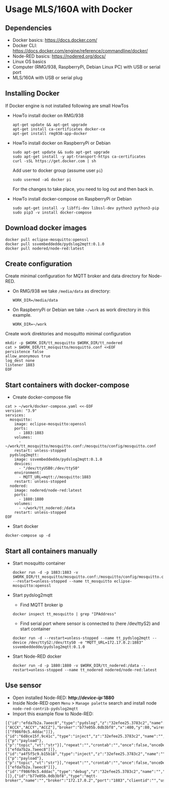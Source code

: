 
# Usage MLS/160A with Docker

## Dependencies
* Docker basics: https://docs.docker.com/
* Docker CLI: https://docs.docker.com/engine/reference/commandline/docker/
* Node-RED basics: https://nodered.org/docs/
* Linux OS basics
* Computer (RMG/938, RaspberryPi, Debian Linux PC) with USB or serial port
* MLS/160A with USB or serial plug

## Installing Docker
If Docker engine is not installed following are small HowTos
- HowTo install docker on RMG/938
	```
	apt-get update && apt-get upgrade
	apt-get install ca-certificates docker-ce
	apt-get install rmg938-app-docker
	```

- HowTo install docker on RaspberryPi or Debian
	```
	sudo apt-get update && sudo apt-get upgrade
	sudo apt-get install -y apt-transport-https ca-certificates
	curl -sSL https://get.docker.com | sh
	```
	Add user to docker group (assume user `pi`)
	```
	sudo usermod -aG docker pi
	```
	For the changes to take place, you need to log out and then back in.

- HowTo install docker-compose on RaspberryPi or Debian
	```
	sudo apt-get install -y libffi-dev libssl-dev python3 python3-pip
	sudo pip3 -v install docker-compose
	```

## Download docker images
```
docker pull eclipse-mosquitto:openssl
docker pull ssvembeddedde/pydslog2mqtt:0.1.0
docker pull nodered/node-red:latest
```

## Create configuration
Create minimal configuration for MQTT broker and data directory for Node-RED.
- On RMG/938 we take `/media/data` as directory:
	```
	WORK_DIR=/media/data
	```
- On RaspberryPi or Debian we take `~/work` as work directory in this example.
	```
	WORK_DIR=~/work
	```
Create work direktories and mosquitto minimal configuration
```
mkdir -p $WORK_DIR/tt_mosquitto $WORK_DIR/tt_nodered
cat > $WORK_DIR/tt_mosquitto/mosquitto.conf <<EOF
persistence false
allow_anonymous true
log_dest none
listener 1883
EOF
```

## Start containers with docker-compose
- Create docker-compose file
```
cat > ~/work/docker-compose.yaml <<-EOF
version: "3.9"
services:
  mosquitto:
    image: eclipse-mosquitto:openssl
    ports:
      - 1883:1883
    volumes:
      - ~/work/tt_mosquitto/mosquitto.conf:/mosquitto/config/mosquitto.conf
    restart: unless-stopped
  pydslog2mqtt:
    image: ssvembeddedde/pydslog2mqtt:0.1.0
    devices:
      - "/dev/ttyUSB0:/dev/ttyS0"
    environment:
      - MQTT_URL=mqtt://mosquitto:1883
    restart: unless-stopped
  nodered:
    image: nodered/node-red:latest
    ports:
      - 1880:1880
    volumes:
      - ~/work/tt_nodered:/data
    restart: unless-stopped
EOF
```

- Start docker
```
docker-compose up -d
```

## Start all containers manually
- Start mosquitto container
	```
	docker run -d -p 1883:1883 -v $WORK_DIR/tt_mosquitto/mosquitto.conf:/mosquitto/config/mosquitto.conf --restart=unless-stopped --name tt_mosquitto eclipse-mosquitto:openssl
	```
- Start pydslog2mqtt
	- Find MQTT broker ip
	```
	docker inspect tt_mosquitto | grep "IPAddress"
	```
	- Find serial port where sensor is connected to (here /dev/ttyS2) and start container
	```
	docker run -d --restart=unless-stopped --name tt_pydslog2mqtt --device /dev/ttyS2:/dev/ttyS0 -e "MQTT_URL=172.17.0.2:1883" ssvembeddedde/pydslog2mqtt:0.1.0
	```

- Start Node-RED docker
	```
	docker run -d -p 1880:1880 -v $WORK_DIR/tt_nodered:/data --restart=unless-stopped --name tt_nodered nodered/node-red:latest
	```

## Use sensor
- Open installed Node-RED: **http://***device-ip***:1880**
- Inside Node-RED open `Menu` > `Manage palette` search and install node `node-red-contrib-pydslog2mqtt`
- Import this example flow to Node-RED:
```
[{"id":"efda7b2a.7aeec8","type":"pydslog","z":"32efee25.3783c2","name":"","topic":"","device":"mls160a","freq":512,"channels":["ACCX","ACCY","ACCZ"],"broker":"b77e05b.0db3bf8","x":480,"y":80,"wires":[["f986f0c5.4ddac"]]},{"id":"6d8ce15f.9c41c","type":"inject","z":"32efee25.3783c2","name":"","props":[{"p":"payload"},{"p":"topic","vt":"str"}],"repeat":"","crontab":"","once":false,"onceDelay":0.1,"topic":"","payload":"start","payloadType":"str","x":270,"y":80,"wires":[["efda7b2a.7aeec8"]]},{"id":"a4f5f5c9.b15b18","type":"inject","z":"32efee25.3783c2","name":"","props":[{"p":"payload"},{"p":"topic","vt":"str"}],"repeat":"","crontab":"","once":false,"onceDelay":0.1,"topic":"","payload":"stop","payloadType":"str","x":270,"y":140,"wires":[["efda7b2a.7aeec8"]]},{"id":"f986f0c5.4ddac","type":"debug","z":"32efee25.3783c2","name":"","active":false,"tosidebar":true,"console":false,"tostatus":false,"complete":"false","statusVal":"","statusType":"auto","x":670,"y":120,"wires":[]},{"id":"b77e05b.0db3bf8","type":"mqtt-broker","name":"","broker":"172.17.0.2","port":"1883","clientid":"","usetls":false,"compatmode":false,"keepalive":"60","cleansession":true,"birthTopic":"","birthQos":"0","birthPayload":"","closeTopic":"","closeQos":"0","closePayload":"","willTopic":"","willQos":"0","willPayload":""}]
```
